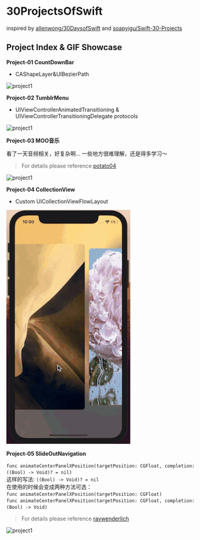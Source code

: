 # 30ProjectsOfSwift

inspired by [allenwong/30DaysofSwift](https://github.com/allenwong/30DaysofSwift) and [soapyigu/Swift-30-Projects](https://github.com/soapyigu/Swift-30-Projects)<br/>

## Project Index & GIF Showcase
**Project-01 CountDownBar**

* CAShapeLayer&UIBezierPath

<img src="https://github.com/fnegdaq/Study-Swift/blob/master/Project-01%20CountDownBar/Jietu20190312-171327.gif" width="325" height="612" alt="project1"/> 


**Project-02 TumblrMenu**

* UIViewControllerAnimatedTransitioning & UIViewControllerTransitioningDelegate protocols

<img src="https://github.com/fnegdaq/Study-Swift/blob/master/Project-02%20TumblrMenu/Jietu20190314-114342.gif" width="325" height="612" alt="project1"/> 


**Project-03 MOO音乐**

看了一天音频相关，好复杂啊...  一些地方很难理解，还是得多学习～<br />
> For details please reference [potato04](https://juejin.im/post/5c1bbec66fb9a049cb18b64c)<br />

<img src="https://github.com/fnegdaq/Study-Swift/blob/master/Project-03%20MOO%E9%9F%B3%E4%B9%90/Jietu20190318-000107.gif" width="325" height="612" alt="project1"/> 


**Project-04 CollectionView**

* Custom UICollectionViewFlowLayout

<img src="https://github.com/fnegdaq/30ProjectsOfSwift/blob/master/Project-04%20CollectionView/Jietu20190325-220117.gif" width="325" height="612" alt="project1"/> 


**Project-05 SlideOutNavigation**

```func animateCenterPanelXPosition(targetPosition: CGFloat, completion: ((Bool) -> Void)? = nil)```<br  />
这样的写法: ```((Bool) -> Void)? = nil``` <br  />
在使用的时候会变成两种方法可选： <br />
```func animateCenterPanelXPosition(targetPosition: CGFloat)```<br  />
```func animateCenterPanelXPosition(targetPosition: CGFloat, completion: (Bool) -> Void)```<br  />


> For details please reference [raywenderlich](https://www.raywenderlich.com/1005187-how-to-create-your-own-slide-out-panel-navigation)<br />

<img src="https://github.com/fnegdaq/30ProjectsOfSwift/blob/master/Project-05%20SlideOutNavigation/Jietu20190329-114800.gif" width="325" height="612" alt="project1"/> 

